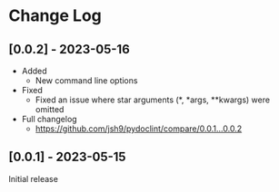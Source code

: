 # Change Log

## [0.0.2] - 2023-05-16

- Added
  - New command line options
- Fixed
  - Fixed an issue where star arguments (*, *args, **kwargs) were omitted
- Full changelog
  - https://github.com/jsh9/pydoclint/compare/0.0.1...0.0.2

## [0.0.1] - 2023-05-15

Initial release

